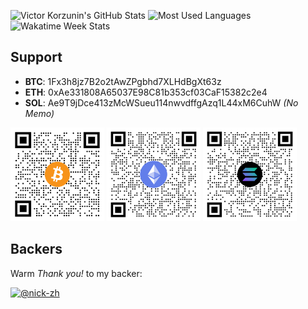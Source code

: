 ![Victor Korzunin's GitHub Stats](https://github-readme-stats.vercel.app/api?username=floydspace&show_icons=true&hide_border=true&hide_title=true)
![Most Used Languages](https://github-readme-stats.vercel.app/api/top-langs/?username=floydspace&hide_border=true&layout=compact&card_width=296)
![Wakatime Week Stats](https://github-readme-stats.vercel.app/api/wakatime?username=floydspace&hide_border=true&layout=compact)

## Support
- **BTC**: 1Fx3h8jz7B2o2tAwZPgbhd7XLHdBgXt63z
- **ETH**: 0xAe331808A65037E98C81b353cf03CaF15382c2e4
- **SOL**: Ae9T9jDce413zMcWSueu114nwvdffgAzq1L44xM6CuhW _(No Memo)_
<div>
  <img src="bitcoin-qr.png" alt="Bitcoin QR Code" height="150" width="150" />
  <img src="ethereum-qr.png" alt="Bitcoin QR Code" height="150" width="150" />
  <img src="solana-qr.png" alt="Bitcoin QR Code" height="150" width="150" />
<div>

## Backers
Warm _Thank you!_ to my backer:

<a href="https://github.com/nick-zh">
  <img title="@nick-zh" src="https://avatars.githubusercontent.com/u/3214182?s=70&amp;v=4" width="75" height="75" alt="@nick-zh">
</a>
